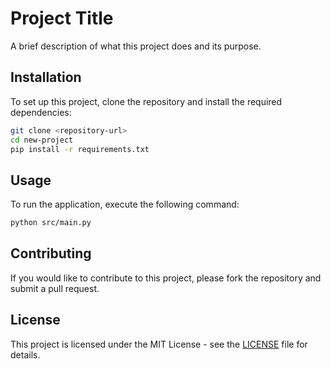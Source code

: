 # Project Title

A brief description of what this project does and its purpose.

## Installation

To set up this project, clone the repository and install the required dependencies:

```bash
git clone <repository-url>
cd new-project
pip install -r requirements.txt
```

## Usage

To run the application, execute the following command:

```bash
python src/main.py
```

## Contributing

If you would like to contribute to this project, please fork the repository and submit a pull request.

## License

This project is licensed under the MIT License - see the [LICENSE](LICENSE) file for details.
